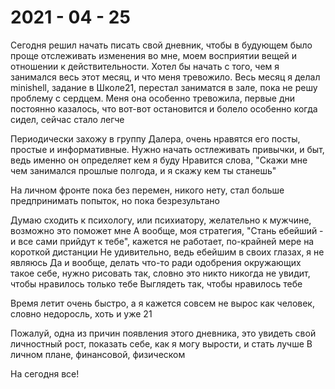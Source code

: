 # 2021 - 04 - 25


Сегодня решил начать писать свой дневник, чтобы в будующем было проще отслеживать изменения во мне, моем восприятии вещей и отношении к действительности.
Хотел бы начать с того, чем я занимался весь этот месяц, и что меня тревожило.
Весь месяц я делал minishell, задание в Школе21, перестал заниматся в зале, пока не решу проблему с сердцем.
Меня она особенно тревожила, первые дни постоянно казалось, что вот-вот остановится и болело особенно когда сидел, сейчас стало легче

Периодически захожу в группу Далера, очень нравятся его посты, простые и информативные.
Нужно начать остлеживать привычки, и быт, ведь именно он определяет кем я буду
Нравится слова, "Скажи мне чем занимался прошлые полгода, и я скажу кем ты станешь"

На личном фронте пока без перемен, никого нету, стал больше предпринимать попыток, но пока безрезультано

Думаю сходить к психологу, или психиатору, желательно к мужчине, возможно это поможет мне
А вообще, моя стратегия, "Стань ебейший - и все сами прийдут к тебе", кажется не работает, по-крайней мере на короткой дистанции
Не удивительно, ведь ебейшим в своих глазах, я не являюсь
Да и вообще, делать что-то ради одобрения окружающих такое себе, нужно рисовать так, словно это никто никогда не увидит, чтобы нравилось только тебе
Выглядеть так, чтобы нравилось тебе

Время летит очень быстро, а я кажется совсем не вырос как человек, словно недоросль, хоть и уже 21

Пожалуй, одна из причин появления этого дневника, это увидеть свой личностный рост, показать себе, как я могу вырости, и стать лучше
В личном плане, финансовой, физическом

На сегодня все!
